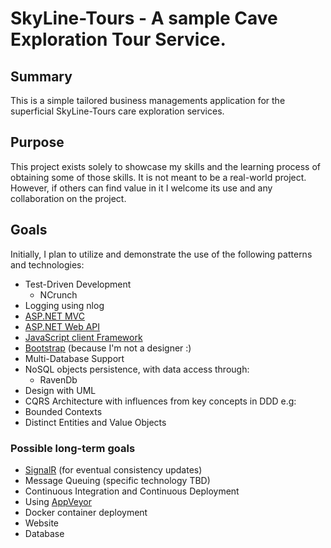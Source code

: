 # SkyLine-Tours - A sample Cave Exploration Tour Service.

## Summary

This is a simple tailored business managements application for the superficial SkyLine-Tours care exploration services.

## Purpose

This project exists solely to showcase my skills and the learning process of obtaining some of those skills.
It is not meant to be a real-world project.  However, if others can find value in it I welcome its use and any collaboration on the project.

## Goals

Initially, I plan to utilize and demonstrate the use of the following patterns and technologies:

* Test-Driven Development
  * NCrunch
* Logging using nlog
* [ASP.NET MVC](http://www.asp.net/mvc)
* [ASP.NET Web API](http://www.asp.net/web-api)
* [JavaScript client Framework](http://aurelia.io/)
* [Bootstrap](http://getbootstrap.com/) (because I'm not a designer :)
* Multi-Database Support
* NoSQL objects persistence, with data access through:
  * RavenDb
* Design with UML
* CQRS Architecture with influences from key concepts in DDD e.g:
 * Bounded Contexts
 * Distinct Entities and Value Objects

### Possible long-term goals

* [SignalR](http://signalr.net/) (for eventual consistency updates)
* Message Queuing (specific technology TBD)
* Continuous Integration and Continuous Deployment
 * Using [AppVeyor](http://www.appveyor.com/)
* Docker container deployment
 * Website
 * Database
